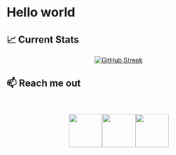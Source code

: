 # Hello world

## :chart_with_upwards_trend: Current Stats
<p align='center'>
<a href="https://git.io/streak-stats"><img src="https://github-readme-streak-stats.herokuapp.com?user=67sazzadhossen&theme=transparent" alt="GitHub Streak" /></a>
</p>


## :mailbox: Reach me out

<br />

[<p align="center"><img height="75" src="https://cdn.uconnectlabs.com/wp-content/uploads/sites/46/2022/08/Linkedin-Logo-e1660320077673.png">](https://www.linkedin.com/in/67sazzadhossen)[<img height="75" src="https://github.com/mir-hussain/mir-hussain/blob/main/images/icons/Facebook.png">](https://www.facebook.com/sazzad.hossen19)[<img height="75" src="https://github.com/mir-hussain/mir-hussain/blob/main/images/icons/Twitter.png"> </p>](https://twitter.com/sazzadhossen010)

<br />